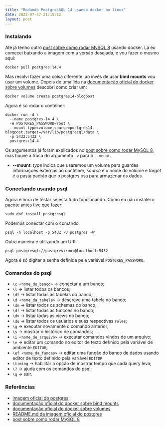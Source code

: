 ```yaml
---
title: "Rodando PostgresSQL 14 usando docker no linux"
date: 2022-07-27 21:15:12
layout: post
---
```


### Instalando

Até já tenho outro [post sobre como rodar MySQL 8] usando docker. Lá eu comecei
baixando a imagem com a versão desejada, e vou fazer o mesmo aqui:

```
docker pull postgres:14.4
```

Mas resolvi fazer uma coisa diferente: ao invés de usar **bind mounts** vou usar um
volume. Depois de uma lida na [documentação oficial do docker sobre volumes] descobri
como criar um:

```
docker volume create postgres14-blogpost
```

Agora é só rodar o contêiner:

```
docker run -d \
  --name postgres-14.4 \
  -e POSTGRES_PASSWORD=root \
  --mount type=volume,source=postgres14-blogpost,target=/var/lib/postgresql/data \
  -p 5432:5432 \
  postgres:14.4
```

Os argumentos já foram explicados no [post sobre como rodar MySQL 8], mas houve a troca
do argumento `-v` para o `--mount`.

+ **--mount**: *type* indica que usaremos um volume para guardas informações externas ao contêiner,
*source* é o nome do volume e *target* é a pasta padrão que o postgres usa para armazenar os dados.

### Conectando usando psql

Agora é hora de testar se está tudo funcionando. Como eu não instalei o pacote antes
tive que fazer:

```
sudo dnf install postgresql
```

Podemos conectar com o comando:

```
psql -h localhost -p 5432 -U postgres -W
```

Outra maneira é utilizando um URI:

```
psql postgresql://postgres:root@localhost:5432
```

Agora é só digitar a senha definida pela variável `POSTGRES_PASSWORD`.

### Comandos do psql

- `\c <nome_do_banco>` -> conectar a um banco;
- `\l` -> listar todos os bancos;
- `\dt` -> listar todas as tabelas do banco;
- `\d <nome_da_tabela>` -> descreve uma tabela no banco;
- `\dn` -> listar todos os schemas do banco;
- `\df` -> listar todas as funções no banco;
- `\dv` -> listar todas as views no banco;
- `\du` -> listar todos os usuários e suas respectivas `roles`;
- `\g` -> executar novamente o comando anterior;
- `\s` -> mostrar o histórico de comandos;
- `\i <nome_de_arquivo>` -> executar comandos vindos de um arquivo;
- `\e` -> editar um comando no editor de texto definido pela variável de ambiente `EDITOR`;
- `\ef <nome_da_funcao>` -> editar uma função do banco de dados usando editor de texto
definido pela variável `EDITOR`
- `\timing` -> habilitar a opção de mostrar tempo que cada query leva;
- `\?` -> ajuda com os comandos do psql;
- `\q` -> sair.

### Referências

+ [imagem oficial do postgres]
+ [documentação oficial do docker sobre bind mounts]
+ [documentação oficial do docker sobre volumes]
+ [README.md da imagem oficial do postgres]
+ [post sobre como rodar MySQL 8]

[imagem oficial do postgres]: https://hub.docker.com/_/postgres
[documentação oficial do docker sobre bind mounts]: https://docs.docker.com/storage/bind-mounts/
[documentação oficial do docker sobre volumes]: https://docs.docker.com/storage/volumes/
[README.md da imagem oficial do postgres]: https://github.com/docker-library/docs/blob/master/postgres/README.md
[post sobre como rodar MySQL 8]: https://rafaellcoellho.github.io/2020/11/08/instalar-mysql-8-usando-docker-no-linux.html
